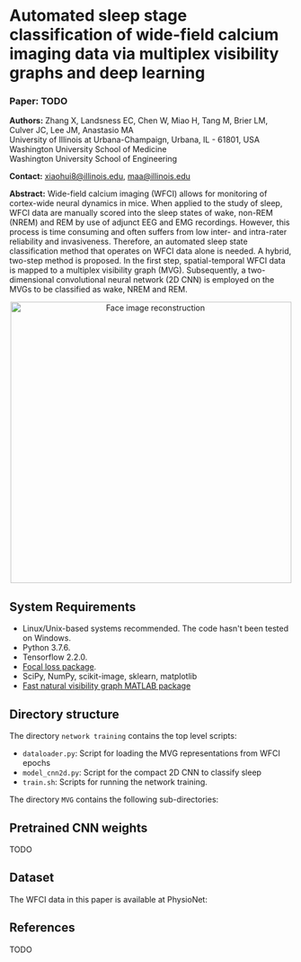 # Automated sleep stage classification of wide-field calcium imaging data via multiplex visibility graphs and deep learning

### Paper: TODO

**Authors:** Zhang X, Landsness EC, Chen W, Miao H, Tang M, Brier LM, Culver JC, Lee JM, Anastasio MA <br />
University of Illinois at Urbana-Champaign, Urbana, IL - 61801, USA <br>
Washington University School of Medicine<br>
Washington University School of Engineering<br>

**Contact:** xiaohui8@illinois.edu, maa@illinois.edu

**Abstract:** Wide-field calcium imaging (WFCI) allows for monitoring of cortex-wide neural dynamics in mice. When applied to the study of sleep, WFCI data are manually scored into the sleep states of wake, non-REM (NREM) and REM by use of adjunct EEG and EMG recordings. However, this process is time consuming and often suffers from low inter- and intra-rater reliability and invasiveness. Therefore, an automated sleep state classification method that operates on WFCI data alone is needed. A hybrid, two-step method is proposed. In the first step, spatial-temporal WFCI data is mapped to a multiplex visibility graph (MVG). Subsequently, a two-dimensional convolutional neural network (2D CNN) is employed on the MVGs to be classified as wake, NREM and REM.
<p align="center">
<img src="./pic_recon/docs/MVG-CNN.png" alt="Face image reconstruction" width="500"/>
</p>

## System Requirements
- Linux/Unix-based systems recommended. The code hasn't been tested on Windows.
- Python 3.7.6. 
- Tensorflow 2.2.0.
- [Focal loss package](artemmavrin/focal-loss).
- SciPy, NumPy, scikit-image, sklearn, matplotlib
- [Fast natural visibility graph MATLAB package](https://www.mathworks.com/matlabcentral/fileexchange/70432-fast-natural-visibility-graph-nvg-for-matlab)
  
## Directory structure
The directory `network training` contains the top level scripts:
- `dataloader.py`: Script for loading the MVG representations from WFCI epochs
- `model_cnn2d.py`: Script for the compact 2D CNN to classify sleep
- `train.sh`: Scripts for running the network training.

The directory `MVG` contains the following sub-directories:

## Pretrained CNN weights
TODO

## Dataset
The WFCI data in this paper is available at PhysioNet: 

## References
TODO 





